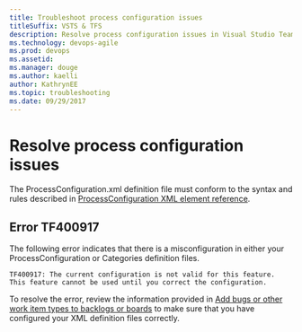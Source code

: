 ```yaml
---
title: Troubleshoot process configuration issues
titleSuffix: VSTS & TFS 
description: Resolve process configuration issues in Visual Studio Team Services & Team Foundation Server
ms.technology: devops-agile
ms.prod: devops
ms.assetid:  
ms.manager: douge
ms.author: kaelliauthor: KathrynEE
ms.topic: troubleshooting
ms.date: 09/29/2017  
---
```



# Resolve process configuration issues

The ProcessConfiguration.xml definition file must conform to the syntax and rules described in [ProcessConfiguration XML element reference](./xml/process-configuration-xml-element.md).   

## Error TF400917  

The following error indicates that there is a misconfiguration in either your ProcessConfiguration or Categories definition files. 

```TF400917: The current configuration is not valid for this feature. This feature cannot be used until you correct the configuration.```

To resolve the error, review the information provided in [Add bugs or other work item types to backlogs or boards](add-wits-to-backlogs-and-boards.md) to make sure that you have configured your XML definition files correctly.     

